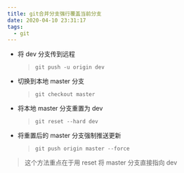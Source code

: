 ```yaml
---
title: git合并分支强行覆盖当前分支
date: 2020-04-10 23:31:17
tags:
  - git
---
```


- 将 dev 分支传到远程
  > `git push -u origin dev`
- 切换到本地 master 分支
  > `git checkout master`
- 将本地 master 分支重置为 dev
  > `git reset --hard dev`
- 将重置后的 master 分支强制推送更新
  > `git push origin master --force`

> 这个方法重点在于用 reset 将 master 分支直接指向 dev
